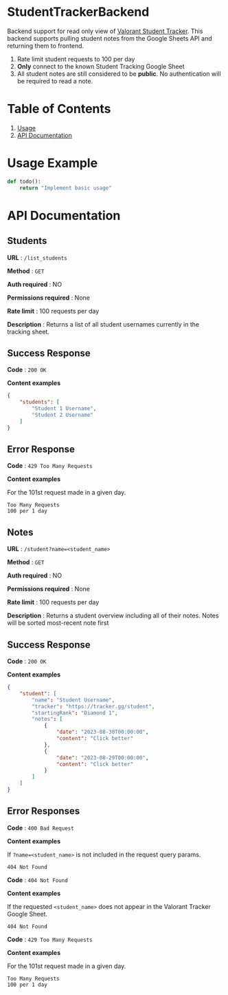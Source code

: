 # StudentTrackerBackend

Backend support for read only view of [Valorant Student Tracker](https://github.com/braddotcoffee/ValorantStudentTracker). This backend
supports pulling student notes from the Google Sheets API and returning them to frontend.

1. Rate limit student requests to 100 per day
2. **Only** connect to the known Student Tracking Google Sheet
3. All student notes are still considered to be **public**. No authentication will be required to read a note.

# Table of Contents

1. [Usage](#usage-example)
2. [API Documentation](#api-documentation)

# Usage Example

```python
def todo():
    return "Implement basic usage"
```

# API Documentation

## Students

**URL** : `/list_students`

**Method** : `GET`

**Auth required** : NO

**Permissions required** : None

**Rate limit** : 100 requests per day

**Description** : Returns a list of all student usernames currently in the tracking sheet.

## Success Response

**Code** : `200 OK`

**Content examples**

```json
{
    "students": [
        "Student 1 Username",
        "Student 2 Username"
    ]
}
```

## Error Response

**Code** : `429 Too Many Requests`

**Content examples**

For the 101st request made in a given day.

```
Too Many Requests
100 per 1 day
```

## Notes

**URL** : `/student?name=<student_name>`

**Method** : `GET`

**Auth required** : NO

**Permissions required** : None

**Rate limit** : 100 requests per day

**Description** : Returns a student overview including all of their notes. Notes will be sorted most-recent note first

## Success Response

**Code** : `200 OK`

**Content examples**

```json
{
    "student": [
        "name": "Student Username",
        "tracker": "https://tracker.gg/student",
        "startingRank": "Diamond 1",
        "notes": [
            {
                "date": "2023-08-30T00:00:00",
                "content": "Click better"
            },
            {
                "date": "2023-08-29T00:00:00",
                "content": "Click better"
            }
        ]
    ]
}
```

## Error Responses

**Code** : `400 Bad Request`

**Content examples**

If `?name=<student_name>` is not included in the request query params.

```
404 Not Found
```

**Code** : `404 Not Found`

**Content examples**

If the requested `<student_name>` does not appear in the Valorant Tracker Google Sheet.

```
404 Not Found
```

**Code** : `429 Too Many Requests`

**Content examples**

For the 101st request made in a given day.

```
Too Many Requests
100 per 1 day
```
